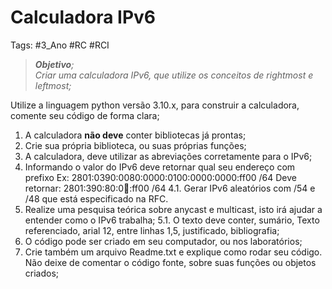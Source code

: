 # Calculadora IPv6

Tags: #3_Ano #RC #RCI

> ***Objetivo**;  
> Criar uma calculadora IPv6, que utilize os conceitos de rightmost e leftmost;*
  
Utilize a linguagem python versão 3.10.x, para construir a calculadora, comente seu código de forma clara;

1. A calculadora **não deve** conter bibliotecas já prontas;
2. Crie sua própria biblioteca, ou suas próprias funções;
3. A calculadora, deve utilizar as abreviações corretamente para o IPv6;
4. Informando o valor do IPv6 deve retornar qual seu endereço com prefixo
   Ex: 2801:0390:0080:0000:0100:0000:0000:ff00 /64
   Deve retornar: 2801:390:80:0:100::ff00 /64
   4.1. Gerar IPv6 aleatórios com /54 e /48 que está especificado na RFC. 
5. Realize uma pesquisa teórica sobre anycast e multicast, isto irá ajudar a entender como o IPv6 trabalha;
   5.1. O texto deve conter, sumário, Texto referenciado, arial 12, entre linhas 1,5, justificado, bibliografia;
6. O código pode ser criado em seu computador, ou nos laboratórios;
7. Crie também um arquivo Readme.txt e explique como rodar seu código. Não deixe de comentar o código fonte, sobre suas funções ou objetos criados;